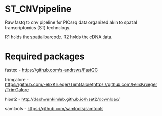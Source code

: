 # ST_CNVpipeline
Raw fastq to cnv pipeline for PICseq data organized akin to spatial transcriptomics (ST) technology.

R1 holds the spatial barcode.
R2 holds the cDNA data.

# Required packages
fastqc - https://github.com/s-andrews/FastQC

trimgalore - https://github.com/FelixKrueger/TrimGalore)https://github.com/FelixKrueger/TrimGalore

hisat2 - http://daehwankimlab.github.io/hisat2/download/

samtools - https://github.com/samtools/samtools
